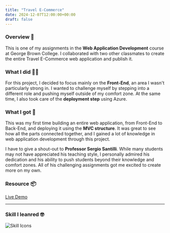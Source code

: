 ```yaml
---
title: "Travel E-Commerce"
date: 2024-12-07T12:00:00+00:00
draft: false
---
```



### Overview 📜
This is one of my assignments in the **Web Application Development** course at George Brown College. I collaborated with two other classmates to create the entire Travel E-Commerce web application and publish it.

### What I did 👨‍💻
For this project, I decided to focus mainly on the **Front-End**, an area I wasn't particularly strong in. I wanted to challenge myself by stepping into a different role and pushing myself outside of my comfort zone. At the same time, I also took care of the **deployment step** using Azure.

### What I got 💪
This was my first time building an entire web application, from Front-End to Back-End, and deploying it using the **MVC structure**. It was great to see how all the parts connected together, and I gained a lot of knowledge in web application development through this project.

I have to give a shout-out to **Professor Sergio Santilli**. While many students may not have appreciated his teaching style, I personally admired his dedication and his ability to push students beyond their knowledge and comfort zones. All of his challenging assignments got me excited to create more on my own.


### Resource 📦


[Live Demo](https://travelgroupassignment.azurewebsites.net/)


--- 

### Skill I leanred 🤓

![Skill Icons](https://skillicons.dev/icons?i=html,css,bootstrap,cs,dotnet,azure,figma)





